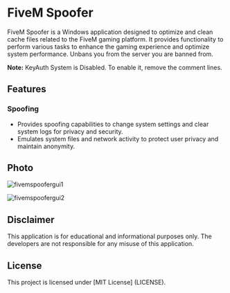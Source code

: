 # FiveM Spoofer

FiveM Spoofer is a Windows application designed to optimize and clean cache files related to the FiveM gaming platform. It provides functionality to perform various tasks to enhance the gaming experience and optimize system performance. Unbans you from the server you are banned from.


**Note:** KeyAuth System is Disabled. To enable it, remove the comment lines.


## Features

### Spoofing
- Provides spoofing capabilities to change system settings and clear system logs for privacy and security.
- Emulates system files and network activity to protect user privacy and maintain anonymity.

## Photo

![fivemspoofergui1](https://github.com/unknown144p/fivemspoofer/assets/93508554/3a75ed07-b6ed-4e39-9aff-045aaf378ba3)

![fivemspoofergui2](https://github.com/unknown144p/fivemspoofer/assets/93508554/59be7753-105d-4382-96b2-88229ac93a9a)

## Disclaimer

This application is for educational and informational purposes only. The developers are not responsible for any misuse of this application.

## License

This project is licensed under [MIT License] (LICENSE).
